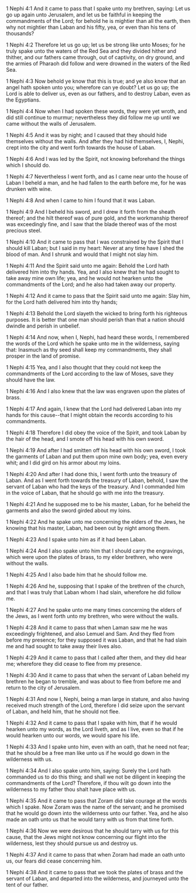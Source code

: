 1 Nephi 4:1 And it came to pass that I spake unto my brethren, saying:
Let us go up again unto Jerusalem, and let us be faithful in keeping the
commandments of the Lord; for behold he is mightier than all the earth,
then why not mightier than Laban and his fifty, yea, or even than his
tens of thousands?

1 Nephi 4:2 Therefore let us go up; let us be strong like unto Moses;
for he truly spake unto the waters of the Red Sea and they divided
hither and thither, and our fathers came through, out of captivity, on
dry ground, and the armies of Pharaoh did follow and were drowned in the
waters of the Red Sea.

1 Nephi 4:3 Now behold ye know that this is true; and ye also know that
an angel hath spoken unto you; wherefore can ye doubt? Let us go up; the
Lord is able to deliver us, even as our fathers, and to destroy Laban,
even as the Egyptians.

1 Nephi 4:4 Now when I had spoken these words, they were yet wroth, and
did still continue to murmur; nevertheless they did follow me up until
we came without the walls of Jerusalem.

1 Nephi 4:5 And it was by night; and I caused that they should hide
themselves without the walls. And after they had hid themselves, I,
Nephi, crept into the city and went forth towards the house of Laban.

1 Nephi 4:6 And I was led by the Spirit, not knowing beforehand the
things which I should do.

1 Nephi 4:7 Nevertheless I went forth, and as I came near unto the house
of Laban I beheld a man, and he had fallen to the earth before me, for
he was drunken with wine.

1 Nephi 4:8 And when I came to him I found that it was Laban.

1 Nephi 4:9 And I beheld his sword, and I drew it forth from the sheath
thereof; and the hilt thereof was of pure gold, and the workmanship
thereof was exceedingly fine, and I saw that the blade thereof was of
the most precious steel.

1 Nephi 4:10 And it came to pass that I was constrained by the Spirit
that I should kill Laban; but I said in my heart: Never at any time have
I shed the blood of man. And I shrunk and would that I might not slay
him.

1 Nephi 4:11 And the Spirit said unto me again: Behold the Lord hath
delivered him into thy hands. Yea, and I also knew that he had sought to
take away mine own life; yea, and he would not hearken unto the
commandments of the Lord; and he also had taken away our property.

1 Nephi 4:12 And it came to pass that the Spirit said unto me again:
Slay him, for the Lord hath delivered him into thy hands;

1 Nephi 4:13 Behold the Lord slayeth the wicked to bring forth his
righteous purposes. It is better that one man should perish than that a
nation should dwindle and perish in unbelief.

1 Nephi 4:14 And now, when I, Nephi, had heard these words, I remembered
the words of the Lord which he spake unto me in the wilderness, saying
that: Inasmuch as thy seed shall keep my commandments, they shall
prosper in the land of promise.

1 Nephi 4:15 Yea, and I also thought that they could not keep the
commandments of the Lord according to the law of Moses, save they should
have the law.

1 Nephi 4:16 And I also knew that the law was engraven upon the plates
of brass.

1 Nephi 4:17 And again, I knew that the Lord had delivered Laban into my
hands for this cause--that I might obtain the records according to his
commandments.

1 Nephi 4:18 Therefore I did obey the voice of the Spirit, and took
Laban by the hair of the head, and I smote off his head with his own
sword.

1 Nephi 4:19 And after I had smitten off his head with his own sword, I
took the garments of Laban and put them upon mine own body; yea, even
every whit; and I did gird on his armor about my loins.

1 Nephi 4:20 And after I had done this, I went forth unto the treasury
of Laban. And as I went forth towards the treasury of Laban, behold, I
saw the servant of Laban who had the keys of the treasury. And I
commanded him in the voice of Laban, that he should go with me into the
treasury.

1 Nephi 4:21 And he supposed me to be his master, Laban, for he beheld
the garments and also the sword girded about my loins.

1 Nephi 4:22 And he spake unto me concerning the elders of the Jews, he
knowing that his master, Laban, had been out by night among them.

1 Nephi 4:23 And I spake unto him as if it had been Laban.

1 Nephi 4:24 And I also spake unto him that I should carry the
engravings, which were upon the plates of brass, to my elder brethren,
who were without the walls.

1 Nephi 4:25 And I also bade him that he should follow me.

1 Nephi 4:26 And he, supposing that I spake of the brethren of the
church, and that I was truly that Laban whom I had slain, wherefore he
did follow me.

1 Nephi 4:27 And he spake unto me many times concerning the elders of
the Jews, as I went forth unto my brethren, who were without the walls.

1 Nephi 4:28 And it came to pass that when Laman saw me he was
exceedingly frightened, and also Lemuel and Sam. And they fled from
before my presence; for they supposed it was Laban, and that he had
slain me and had sought to take away their lives also.

1 Nephi 4:29 And it came to pass that I called after them, and they did
hear me; wherefore they did cease to flee from my presence.

1 Nephi 4:30 And it came to pass that when the servant of Laban beheld
my brethren he began to tremble, and was about to flee from before me
and return to the city of Jerusalem.

1 Nephi 4:31 And now I, Nephi, being a man large in stature, and also
having received much strength of the Lord, therefore I did seize upon
the servant of Laban, and held him, that he should not flee.

1 Nephi 4:32 And it came to pass that I spake with him, that if he would
hearken unto my words, as the Lord liveth, and as I live, even so that
if he would hearken unto our words, we would spare his life.

1 Nephi 4:33 And I spake unto him, even with an oath, that he need not
fear; that he should be a free man like unto us if he would go down in
the wilderness with us.

1 Nephi 4:34 And I also spake unto him, saying: Surely the Lord hath
commanded us to do this thing; and shall we not be diligent in keeping
the commandments of the Lord? Therefore, if thou wilt go down into the
wilderness to my father thou shalt have place with us.

1 Nephi 4:35 And it came to pass that Zoram did take courage at the
words which I spake. Now Zoram was the name of the servant; and he
promised that he would go down into the wilderness unto our father. Yea,
and he also made an oath unto us that he would tarry with us from that
time forth.

1 Nephi 4:36 Now we were desirous that he should tarry with us for this
cause, that the Jews might not know concerning our flight into the
wilderness, lest they should pursue us and destroy us.

1 Nephi 4:37 And it came to pass that when Zoram had made an oath unto
us, our fears did cease concerning him.

1 Nephi 4:38 And it came to pass that we took the plates of brass and
the servant of Laban, and departed into the wilderness, and journeyed
unto the tent of our father.
